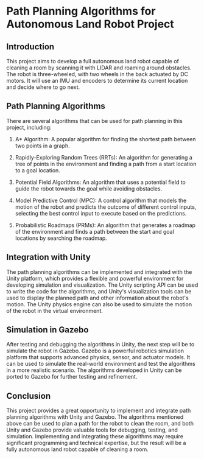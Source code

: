 # Path Planning Algorithms for Autonomous Land Robot Project

## Introduction

This project aims to develop a full autonomous land robot capable of cleaning a room by scanning it with LIDAR and roaming around obstacles. The robot is three-wheeled, with two wheels in the back actuated by DC motors. It will use an IMU and encoders to determine its current location and decide where to go next.

## Path Planning Algorithms

There are several algorithms that can be used for path planning in this project, including:

1. A* Algorithm: A popular algorithm for finding the shortest path between two points in a graph.

2. Rapidly-Exploring Random Trees (RRTs): An algorithm for generating a tree of points in the environment and finding a path from a start location to a goal location.

3. Potential Field Algorithms: An algorithm that uses a potential field to guide the robot towards the goal while avoiding obstacles.

4. Model Predictive Control (MPC): A control algorithm that models the motion of the robot and predicts the outcome of different control inputs, selecting the best control input to execute based on the predictions.

5. Probabilistic Roadmaps (PRMs): An algorithm that generates a roadmap of the environment and finds a path between the start and goal locations by searching the roadmap.

## Integration with Unity

The path planning algorithms can be implemented and integrated with the Unity platform, which provides a flexible and powerful environment for developing simulation and visualization. The Unity scripting API can be used to write the code for the algorithms, and Unity's visualization tools can be used to display the planned path and other information about the robot's motion. The Unity physics engine can also be used to simulate the motion of the robot in the virtual environment.

## Simulation in Gazebo

After testing and debugging the algorithms in Unity, the next step will be to simulate the robot in Gazebo. Gazebo is a powerful robotics simulation platform that supports advanced physics, sensor, and actuator models. It can be used to simulate the real-world environment and test the algorithms in a more realistic scenario. The algorithms developed in Unity can be ported to Gazebo for further testing and refinement.

## Conclusion

This project provides a great opportunity to implement and integrate path planning algorithms with Unity and Gazebo. The algorithms mentioned above can be used to plan a path for the robot to clean the room, and both Unity and Gazebo provide valuable tools for debugging, testing, and simulation. Implementing and integrating these algorithms may require significant programming and technical expertise, but the result will be a fully autonomous land robot capable of cleaning a room.
